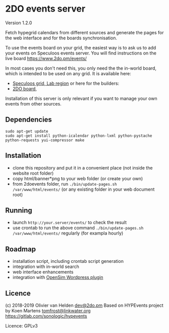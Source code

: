 2DO events server
=================
Version 1.2.0

Fetch hypegrid calendars from different sources and generate the pages for the web interface and for the boards synchronisation.

To use the events board on your grid, the easiest way is to ask us to add your events on Speculoos events server.
You will find instructions on the live board https://www.2do.pm/events/

In most cases you don't need this, you only need the the in-world board, which is intended to be used on any grid.
It is available here:
  * [Speculoos grid, Lab region](hop://speculoos.world:8002/Lab)
or here for the builders:
  * [2DO board](https://git.magiiic.com/opensimulator/2do-board),

Installation of this server is only relevant if you want to manage your own events from other sources.

Dependencies
------------
``` shell
sudo apt-get update
sudo apt-get install python-icalendar python-lxml python-pystache python-requests yui-compressor make
```

Installation
------------
* clone this repository and put it in a convenient place (not inside the website root folder)
* copy html/banner*png to your web folder (or create your own)
* from 2doevents folder, run `./bin/update-pages.sh /var/www/html/events/`
  (or any existing folder in your web document root)

Running
-------
* launch `http://your.server/events/` to check the result
* use crontab to run the above command `./bin/update-pages.sh /var/www/html/events/` regularly (for exampla hourly)

Roadmap
-------
* installation script, including crontab script generation
* integration with in-world search
* web interface enhancements
* integration with [OpenSim Wordpress plugin](https://git.magiiic.com/opensimulator/w4os)

Licence
-------
(c) 2018-2019 Olivier van Helden <dev@2do.pm>
Based on HYPEvents project by Koen Martens <tomfrost@linkwater.org>  https://gitlab.com/sonologic/hypevents

Licence: GPLv3
